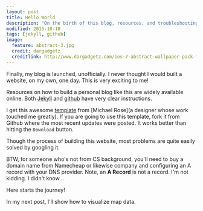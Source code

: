 ```yaml
---
layout: post
title: Hello World
description: "On the birth of this blog, resources, and troubleshooting."
modified: 2015-10-18
tags: [jekyll, github]
image:
  feature: abstract-3.jpg
  credit: dargadgetz
  creditlink: http://www.dargadgetz.com/ios-7-abstract-wallpaper-pack-for-iphone-5-and-ipod-touch-retina/
---
```


Finally, my blog is launched, unofficially. I never thought I would built a website, on my own, one day. This is very exciting to me!

Resources on how to build a personal blog like this are widely available online. Both [Jekyll](http://jekyllrb.com/docs/usage/) and [github](https://pages.github.com) have very clear instructions. 

I get this awesome [template](https://mademistakes.com/work/hpstr-jekyll-theme/) from [Michael Rose](a designer whose work touched me greatly). If you are going to use this template, fork it from Github where the most recent updates were posted. It works better than hitting the `Download` button.

Though the process of building this website, most problems are quite easily solved by googling it.

BTW, for someone who's not from CS background, you'll need to buy a domain name from Namecheap or likewise company and configuring an A record with your DNS provider. Note, an **A Record** is not a record. I'm not kidding. I didn't know...

Here starts the journey!

In my next post, I'll show how to visualize map data. 